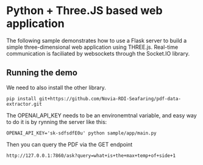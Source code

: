 # Python + Three.JS based web application

The following sample demonstrates how to use a Flask server to build a simple three-dimensional web application using THREE.js. Real-time communication is faciliated by websockets through the Socket.IO library.


## Running the demo
We need to also install the other library.

```pip install git+https://github.com/Novia-RDI-Seafaring/pdf-data-extractor.git```

The OPENAI_API_KEY needs to be an environemtnal variable, and easy way to do it is by rynning the server like this:

```OPENAI_API_KEY='sk-sdfsdfE0u' python sample/app/main.py```

Then you can query the PDF via the GET endpoint

```http://127.0.0.1:7860/ask?query=what+is+the+max+temp+of+side+1```
